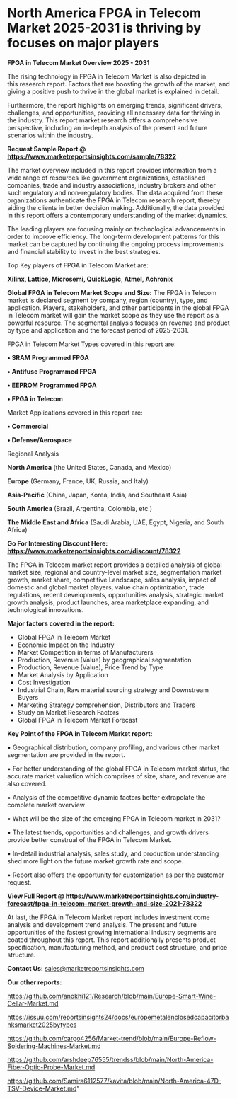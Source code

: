 # North America FPGA in Telecom Market 2025-2031 is thriving by focuses on major players

<Strong> FPGA in Telecom Market Overview 2025 - 2031</strong>

The rising technology in FPGA in Telecom Market is also depicted in this research report. Factors that are boosting the growth of the market, and giving a positive push to thrive in the global market is explained in detail.

Furthermore, the report highlights on emerging trends, significant drivers, challenges, and opportunities, providing all necessary data for thriving in the industry. This report market research offers a comprehensive perspective, including an in-depth analysis of the present and future scenarios within the industry.

<strong>Request Sample Report @ <a href=https://www.marketreportsinsights.com/sample/78322>https://www.marketreportsinsights.com/sample/78322</a></strong>

The market overview included in this report provides information from a wide range of resources like government organizations, established companies, trade and industry associations, industry brokers and other such regulatory and non-regulatory bodies. The data acquired from these organizations authenticate the FPGA in Telecom research report, thereby aiding the clients in better decision making. Additionally, the data provided in this report offers a contemporary understanding of the market dynamics.

The leading players are focusing mainly on technological advancements in order to improve efficiency. The long-term development patterns for this market can be captured by continuing the ongoing process improvements and financial stability to invest in the best strategies.

Top Key players of FPGA in Telecom Market are:

<strong>Xilinx, Lattice, Microsemi, QuickLogic, Atmel, Achronix</strong>

<strong><b>Global FPGA in Telecom Market Scope and Size:</b></strong>
The FPGA in Telecom market is declared segment by company, region (country), type, and application. Players, stakeholders, and other participants in the global FPGA in Telecom market will gain the market scope as they use the report as a powerful resource. The segmental analysis focuses on revenue and product by type and application and the forecast period of 2025-2031.

FPGA in Telecom Market Types covered in this report are:

<strong>• SRAM Programmed FPGA

• Antifuse Programmed FPGA

• EEPROM Programmed FPGA

• FPGA in Telecom</strong>

Market Applications covered in this report are:

<strong>• Commercial

• Defense/Aerospace</strong> 

Regional Analysis

<strong>North America</strong> (the United States, Canada, and Mexico)

<strong>Europe</strong> (Germany, France, UK, Russia, and Italy)

<strong>Asia-Pacific</strong> (China, Japan, Korea, India, and Southeast Asia)

<strong>South America</strong> (Brazil, Argentina, Colombia, etc.)

<strong>The Middle East and Africa</strong> (Saudi Arabia, UAE, Egypt, Nigeria, and South Africa)

<strong>Go For Interesting Discount Here: <a href=https://www.marketreportsinsights.com/discount/78322>https://www.marketreportsinsights.com/discount/78322</a></strong>

The FPGA in Telecom market report provides a detailed analysis of global market size, regional and country-level market size, segmentation market growth, market share, competitive Landscape, sales analysis, impact of domestic and global market players, value chain optimization, trade regulations, recent developments, opportunities analysis, strategic market growth analysis, product launches, area marketplace expanding, and technological innovations.

<strong><b>Major factors covered in the report:</b></strong>
<ul>
  <li>Global FPGA in Telecom Market </li>
  <li>Economic Impact on the Industry</li>
  <li>Market Competition in terms of Manufacturers</li>
  <li>Production, Revenue (Value) by geographical segmentation</li>
  <li>Production, Revenue (Value), Price Trend by Type</li>
  <li>Market Analysis by Application</li>
  <li>Cost Investigation</li>
  <li>Industrial Chain, Raw material sourcing strategy and Downstream Buyers</li>
  <li>Marketing Strategy comprehension, Distributors and Traders</li>
  <li>Study on Market Research Factors</li>
  <li>Global FPGA in Telecom Market Forecast</li>
</ul>

<strong><b>Key Point of the FPGA in Telecom Market report:</b></strong>

• Geographical distribution, company profiling, and various other market segmentation are provided in the report.

• For better understanding of the global FPGA in Telecom market status, the accurate market valuation which comprises of size, share, and revenue are also covered.

• Analysis of the competitive dynamic factors better extrapolate the complete market overview

• What will be the size of the emerging FPGA in Telecom market in 2031?

• The latest trends, opportunities and challenges, and growth drivers provide better construal of the FPGA in Telecom Market.

• In-detail industrial analysis, sales study, and production understanding shed more light on the future market growth rate and scope.

• Report also offers the opportunity for customization as per the customer request.

<strong><b>View Full Report @ <a href=https://www.marketreportsinsights.com/industry-forecast/fpga-in-telecom-market-growth-and-size-2021-78322>https://www.marketreportsinsights.com/industry-forecast/fpga-in-telecom-market-growth-and-size-2021-78322</a></b></strong>


At last, the FPGA in Telecom Market report includes investment come analysis and development trend analysis. The present and future opportunities of the fastest growing international industry segments are coated throughout this report. This report additionally presents product specification, manufacturing method, and product cost structure, and price structure.

<strong>Contact Us:</strong>
sales@marketreportsinsights.com

<strong>Our other reports:</strong>

<a href=https://github.com/anokhi121/Research/blob/main/Europe-Smart-Wine-Cellar-Market.md>https://github.com/anokhi121/Research/blob/main/Europe-Smart-Wine-Cellar-Market.md</a>

<a href=https://issuu.com/reportsinsights24/docs/europemetalenclosedcapacitorbanksmarket2025bytypes>https://issuu.com/reportsinsights24/docs/europemetalenclosedcapacitorbanksmarket2025bytypes</a>

<a href=https://github.com/cargo4256/Market-trend/blob/main/Europe-Reflow-Soldering-Machines-Market.md>https://github.com/cargo4256/Market-trend/blob/main/Europe-Reflow-Soldering-Machines-Market.md</a>

<a href=https://github.com/arshdeep76555/trendss/blob/main/North-America-Fiber-Optic-Probe-Market.md>https://github.com/arshdeep76555/trendss/blob/main/North-America-Fiber-Optic-Probe-Market.md</a>

<a href=https://github.com/Samira6112577/kavita/blob/main/North-America-47D-TSV-Device-Market.md>https://github.com/Samira6112577/kavita/blob/main/North-America-47D-TSV-Device-Market.md</a>"
